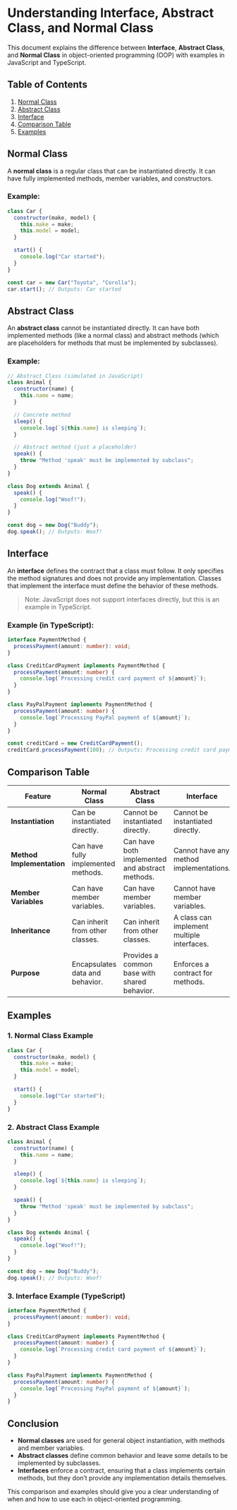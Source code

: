 
# Understanding Interface, Abstract Class, and Normal Class

This document explains the difference between **Interface**, **Abstract Class**, and **Normal Class** in object-oriented programming (OOP) with examples in JavaScript and TypeScript.

## Table of Contents
1. [Normal Class](#normal-class)
2. [Abstract Class](#abstract-class)
3. [Interface](#interface)
4. [Comparison Table](#comparison-table)
5. [Examples](#examples)

## Normal Class

A **normal class** is a regular class that can be instantiated directly. It can have fully implemented methods, member variables, and constructors.

### Example:

```javascript
class Car {
  constructor(make, model) {
    this.make = make;
    this.model = model;
  }

  start() {
    console.log("Car started");
  }
}

const car = new Car("Toyota", "Corolla");
car.start(); // Outputs: Car started
```

## Abstract Class

An **abstract class** cannot be instantiated directly. It can have both implemented methods (like a normal class) and abstract methods (which are placeholders for methods that must be implemented by subclasses). 

### Example:

```javascript
// Abstract Class (simulated in JavaScript)
class Animal {
  constructor(name) {
    this.name = name;
  }

  // Concrete method
  sleep() {
    console.log(`${this.name} is sleeping`);
  }

  // Abstract method (just a placeholder)
  speak() {
    throw "Method 'speak' must be implemented by subclass";
  }
}

class Dog extends Animal {
  speak() {
    console.log("Woof!");
  }
}

const dog = new Dog("Buddy");
dog.speak(); // Outputs: Woof!
```

## Interface

An **interface** defines the contract that a class must follow. It only specifies the method signatures and does not provide any implementation. Classes that implement the interface must define the behavior of these methods.

> Note: JavaScript does not support interfaces directly, but this is an example in TypeScript.

### Example (in TypeScript):

```typescript
interface PaymentMethod {
  processPayment(amount: number): void;
}

class CreditCardPayment implements PaymentMethod {
  processPayment(amount: number) {
    console.log(`Processing credit card payment of ${amount}`);
  }
}

class PayPalPayment implements PaymentMethod {
  processPayment(amount: number) {
    console.log(`Processing PayPal payment of ${amount}`);
  }
}

const creditCard = new CreditCardPayment();
creditCard.processPayment(100); // Outputs: Processing credit card payment of 100
```

## Comparison Table

| Feature                | **Normal Class**                              | **Abstract Class**                                      | **Interface**                             |
|------------------------|------------------------------------------------|---------------------------------------------------------|-------------------------------------------|
| **Instantiation**       | Can be instantiated directly.                 | Cannot be instantiated directly.                        | Cannot be instantiated directly.          |
| **Method Implementation** | Can have fully implemented methods.           | Can have both implemented and abstract methods.         | Cannot have any method implementations.   |
| **Member Variables**    | Can have member variables.                    | Can have member variables.                              | Cannot have member variables.             |
| **Inheritance**         | Can inherit from other classes.               | Can inherit from other classes.                         | A class can implement multiple interfaces.|
| **Purpose**             | Encapsulates data and behavior.               | Provides a common base with shared behavior.            | Enforces a contract for methods.         |

## Examples

### 1. **Normal Class** Example

```javascript
class Car {
  constructor(make, model) {
    this.make = make;
    this.model = model;
  }

  start() {
    console.log("Car started");
  }
}
```

### 2. **Abstract Class** Example

```javascript
class Animal {
  constructor(name) {
    this.name = name;
  }

  sleep() {
    console.log(`${this.name} is sleeping`);
  }

  speak() {
    throw "Method 'speak' must be implemented by subclass";
  }
}

class Dog extends Animal {
  speak() {
    console.log("Woof!");
  }
}

const dog = new Dog("Buddy");
dog.speak(); // Outputs: Woof!
```

### 3. **Interface** Example (TypeScript)

```typescript
interface PaymentMethod {
  processPayment(amount: number): void;
}

class CreditCardPayment implements PaymentMethod {
  processPayment(amount: number) {
    console.log(`Processing credit card payment of ${amount}`);
  }
}

class PayPalPayment implements PaymentMethod {
  processPayment(amount: number) {
    console.log(`Processing PayPal payment of ${amount}`);
  }
}
```

## Conclusion

- **Normal classes** are used for general object instantiation, with methods and member variables.
- **Abstract classes** define common behavior and leave some details to be implemented by subclasses.
- **Interfaces** enforce a contract, ensuring that a class implements certain methods, but they don’t provide any implementation details themselves.

This comparison and examples should give you a clear understanding of when and how to use each in object-oriented programming.
